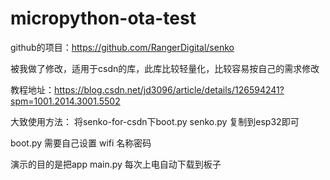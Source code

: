 # micropython-ota-test

github的项目：https://github.com/RangerDigital/senko

被我做了修改，适用于csdn的库，此库比较轻量化，比较容易按自己的需求修改

教程地址：https://blog.csdn.net/jd3096/article/details/126594241?spm=1001.2014.3001.5502

大致使用方法：
将senko-for-csdn下boot.py senko.py 复制到esp32即可

boot.py 需要自己设置 wifi 名称密码

演示的目的是把app main.py 每次上电自动下载到板子
